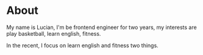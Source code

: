 # About

My name is Lucian, I'm be frontend engineer for two years, my interests are play basketball, learn english, fitness.
 
In the recent, I focus on learn english and fitness two things.